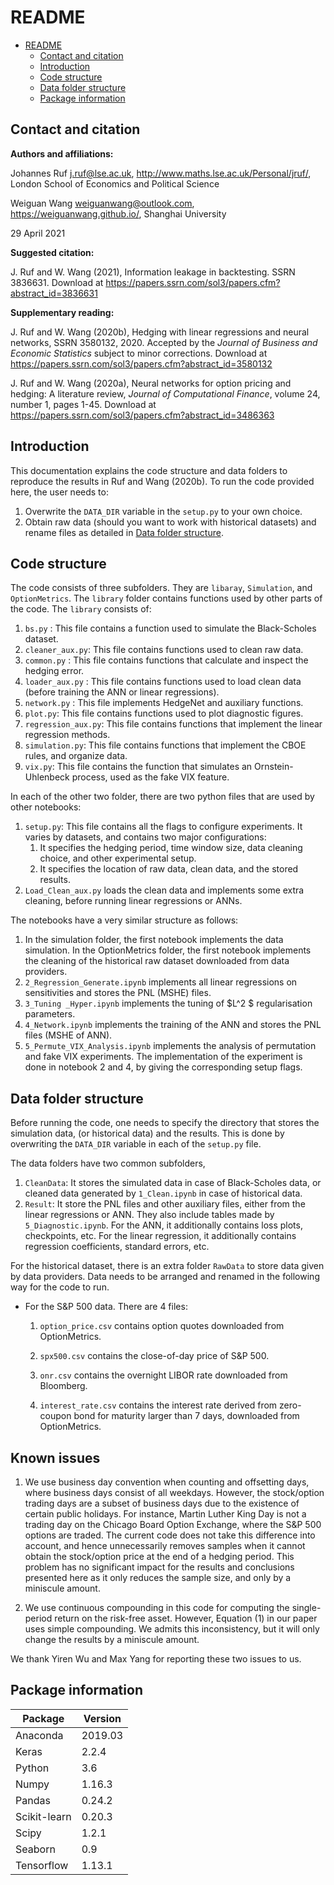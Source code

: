 # README	
- [README](#readme)
  - [Contact and citation](#contact-and-citation)
  - [Introduction](#introduction)
  - [Code structure](#code-structure)
  - [Data folder structure](#data-folder-structure)
  - [Package information](#package-information)


## Contact and citation

**Authors and affiliations:**

Johannes Ruf [j.ruf@lse.ac.uk](), http://www.maths.lse.ac.uk/Personal/jruf/, London School of Economics and Political Science

Weiguan Wang [weiguanwang@outlook.com](), https://weiguanwang.github.io/, Shanghai University

29 April 2021

**Suggested citation:**

J. Ruf and W. Wang (2021), Information leakage in backtesting. SSRN 3836631. Download at https://papers.ssrn.com/sol3/papers.cfm?abstract_id=3836631

**Supplementary reading:**

J. Ruf and W. Wang (2020b), Hedging with linear regressions and neural networks, SSRN 3580132, 2020. Accepted by the *Journal of Business and Economic Statistics* subject to minor corrections. Download at https://papers.ssrn.com/sol3/papers.cfm?abstract_id=3580132
    

J. Ruf and W. Wang (2020a), Neural networks for option pricing and hedging: A literature review, *Journal of Computational Finance*, volume 24, number 1, pages 1-45. Download at  https://papers.ssrn.com/sol3/papers.cfm?abstract_id=3486363

## Introduction

This documentation explains the code structure and data folders to reproduce the results in Ruf and Wang (2020b). To run the code provided here, the user needs to:

1. Overwrite the `DATA_DIR` variable in the `setup.py` to your own choice.
2. Obtain raw data (should you want to work with historical datasets) and rename files as detailed in [Data folder structure](#Data-folder-structure).

## Code structure

The code consists of three subfolders. They are `libaray`, `Simulation`, and `OptionMetrics`. The `library` folder contains functions used by other parts of the code. The `library` consists of:

1. `bs.py` : This file contains a function used to simulate the Black-Scholes dataset.
2. `cleaner_aux.py`: This file contains functions used to clean raw data.
3. `common.py` : This file contains functions that calculate and inspect the hedging error.
4. `loader_aux.py` : This file contains functions used to load clean data (before training the ANN or linear regressions).
5. `network.py` : This file implements HedgeNet and auxiliary functions.
6. `plot.py`: This file contains functions used to plot diagnostic figures. 
7. `regression_aux.py`: This file contains functions that implement the linear regression methods.
8. `simulation.py`: This file contains functions that implement the CBOE rules, and organize data.
9.  `vix.py`: This file contains the function that simulates an Ornstein-Uhlenbeck  process, used as the fake VIX feature.



In each of the other two folder, there are two python files that are used by other notebooks:

1. `setup.py`: This file contains all the flags to configure experiments. It varies by datasets, and contains two major configurations:
   1. It specifies the hedging period, time window size, data cleaning choice, and other experimental setup.
   2. It specifies the location of raw data, clean data, and the stored results.
2.  `Load_Clean_aux.py` loads the clean data and implements some extra cleaning, before running linear regressions or ANNs.

The notebooks have a very similar structure as follows:

1. In the simulation folder, the first notebook implements the data simulation. In the OptionMetrics folder, the first notebook implements the cleaning of the historical raw dataset downloaded from data providers. 
2. `2_Regression_Generate.ipynb` implements all linear regressions on sensitivities and stores the PNL (MSHE) files.
3. `3_Tuning _Hyper.ipynb` implements the tuning of $L^2 $ regularisation parameters. 
4. `4_Network.ipynb` implements the training of the ANN and stores the PNL files (MSHE of ANN).
5. `5_Permute_VIX_Analysis.ipynb` implements the analysis of permutation and fake VIX experiments. The implementation of the experiment is done in notebook 2 and 4, by giving the corresponding setup flags. 

## Data folder structure

Before running the code, one needs to specify the directory that stores the simulation data, (or historical data) and the results. This is done by overwriting the `DATA_DIR` variable in each of the `setup.py` file. 

The data folders  have two common subfolders,

1. `CleanData`: It stores the simulated data in case of Black-Scholes data, or cleaned data generated by `1_Clean.ipynb` in case of historical data.
2. `Result`: It store the PNL files and other auxiliary files, either from the linear regressions or ANN. They also include  tables made by `5_Diagnostic.ipynb`. For the ANN, it additionally contains loss plots, checkpoints, etc. For the linear regression, it additionally contains regression coefficients, standard errors, etc.

For the historical dataset, there is an extra folder `RawData` to store data given by data providers. Data needs to be arranged and renamed in the following way for the code to run.

- For the S\&P 500 data. There are 4 files:

  1. `option_price.csv` contains option quotes downloaded from OptionMetrics. 

  2. `spx500.csv` contains the close-of-day price of S\&P 500. 

  3. `onr.csv` contains the overnight LIBOR rate downloaded from Bloomberg.

  4. `interest_rate.csv` contains the interest rate derived from zero-coupon bond for maturity larger than 7 days, downloaded from OptionMetrics.

## Known issues

1. We use business day convention when counting and offsetting days, where business days consist of all weekdays. However, the stock/option trading days are a subset of  business days due to the existence of certain public holidays. For instance, Martin Luther King Day is not a trading day on the Chicago Board Option Exchange, where the S\&P 500 options are traded.  The current code does not take this difference into account, and hence unnecessarily removes samples when it cannot obtain the stock/option price at the end of a hedging period. This problem has no significant impact for the results and conclusions presented here as it only reduces the sample size, and only by a miniscule amount.

2. We use continuous compounding in this code for computing the single-period return on the risk-free asset. However, Equation (1) in our paper uses simple compounding. We admits this inconsistency, but it will only change the results by a miniscule amount. 

We thank Yiren Wu and Max Yang for reporting these two issues to us.

## Package information

| Package      | Version |
| ------------ | ------- |
| Anaconda     | 2019.03 |
| Keras        | 2.2.4   |
| Python       | 3.6     |
| Numpy        | 1.16.3  |
| Pandas       | 0.24.2  |
| Scikit-learn | 0.20.3  |
| Scipy        | 1.2.1   |
| Seaborn      | 0.9     |
| Tensorflow   | 1.13.1  |

